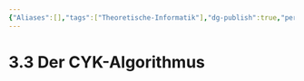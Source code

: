 ```yaml
---
{"Aliases":[],"tags":["Theoretische-Informatik"],"dg-publish":true,"permalink":"/02-all-notes/3-3-der-cyk-algorithmus/","dgHomeLink":true,"dgPassFrontmatter":true}
---
```


# 3.3 Der CYK-Algorithmus